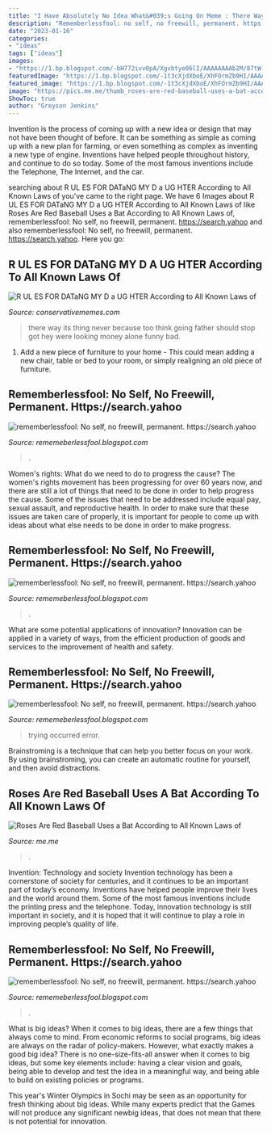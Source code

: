 ```yaml
---
title: "I Have Absolutely No Idea What&#039;s Going On Meme : There Way Its Thing Never Because Too Think Going Father Should Stop Got Hey Were Looking Money Alone Funny Bad"
description: "Rememberlessfool: no self, no freewill, permanent. https://search.yahoo"
date: "2023-01-16"
categories:
- "ideas"
tags: ["ideas"]
images:
- "https://1.bp.blogspot.com/-bH772ivv0pA/Xgvbtye06lI/AAAAAAAAb2M/87tW-_zxBbQfcvUeX855_T49n-amP54vwCLcBGAsYHQ/s1600/Untitled116.png"
featuredImage: "https://1.bp.blogspot.com/-1t3cXjdXboE/XhFOrmZb9HI/AAAAAAAAb5o/iJ5HyEpTlW4oYHib7I2tLFIA-YQScDYoACLcBGAsYHQ/s1600/Untitled96.png"
featured_image: "https://1.bp.blogspot.com/-1t3cXjdXboE/XhFOrmZb9HI/AAAAAAAAb5o/iJ5HyEpTlW4oYHib7I2tLFIA-YQScDYoACLcBGAsYHQ/s1600/Untitled96.png"
image: "https://pics.me.me/thumb_roses-are-red-baseball-uses-a-bat-according-to-all-63461350.png"
ShowToc: true
author: "Greyson Jenkins"
---
```



Invention is the process of coming up with a new idea or design that may not have been thought of before. It can be something as simple as coming up with a new plan for farming, or even something as complex as inventing a new type of engine. Inventions have helped people throughout history, and continue to do so today. Some of the most famous inventions include the Telephone, The Internet, and the car.

	

		
searching about R UL ES FOR DATaNG MY D a UG HTER According to All Known Laws of you've came to the right page. We have 6 Images about R UL ES FOR DATaNG MY D a UG HTER According to All Known Laws of like Roses Are Red Baseball Uses a Bat According to All Known Laws of, rememberlessfool: No self, no freewill, permanent. https://search.yahoo and also rememberlessfool: No self, no freewill, permanent. https://search.yahoo. Here you go:
		
    
## R UL ES FOR DATaNG MY D A UG HTER According To All Known Laws Of

<img loading=lazy src="https://pics.conservativememes.com/r-ul-es-for-datang-my-d-a-ug-hter-62847595.png" onerror="this.onerror=null;this.src='https://tse3.mm.bing.net/th?id=OIP.ycZPfb_6qcBHBbDLMvT4nAHaMM&amp;pid=15.1';" alt="R UL ES FOR DATaNG MY D a UG HTER According to All Known Laws of">

_Source: conservativememes.com_

>there way its thing never because too think going father should stop got hey were looking money alone funny bad. 

	

1. Add a new piece of furniture to your home - This could mean adding a new chair, table or bed to your room, or simply realigning an old piece of furniture.

    
## Rememberlessfool: No Self, No Freewill, Permanent. Https://search.yahoo

<img loading=lazy src="https://1.bp.blogspot.com/-1t3cXjdXboE/XhFOrmZb9HI/AAAAAAAAb5o/iJ5HyEpTlW4oYHib7I2tLFIA-YQScDYoACLcBGAsYHQ/s1600/Untitled96.png" onerror="this.onerror=null;this.src='https://tse4.mm.bing.net/th?id=OIP.y5qtOJmkxPLfEEBIlhuerAHaEK&amp;pid=15.1';" alt="rememberlessfool: No self, no freewill, permanent. https://search.yahoo">

_Source: rememeberlessfool.blogspot.com_

>. 

	

Women's rights: What do we need to do to progress the cause?
The women's rights movement has been progressing for over 60 years now, and there are still a lot of things that need to be done in order to help progress the cause. Some of the issues that need to be addressed include equal pay, sexual assault, and reproductive health. In order to make sure that these issues are taken care of properly, it is important for people to come up with ideas about what else needs to be done in order to make progress.

    
## Rememberlessfool: No Self, No Freewill, Permanent. Https://search.yahoo

<img loading=lazy src="https://1.bp.blogspot.com/-E-SRC0shoHk/XijJ3Y66Y7I/AAAAAAAAcLU/880d-TZMT5YW7AzHMqf3sbYq9a6Aox4lgCLcBGAsYHQ/w1200-h630-p-k-no-nu/Untitled236.png" onerror="this.onerror=null;this.src='https://tse3.mm.bing.net/th?id=OIP.ia9Ra0VphDnMP8b3OSzZ1QHaD4&amp;pid=15.1';" alt="rememberlessfool: No self, no freewill, permanent. https://search.yahoo">

_Source: rememeberlessfool.blogspot.com_

>. 

	

What are some potential applications of innovation?
Innovation can be applied in a variety of ways, from the efficient production of goods and services to the improvement of health and safety.

    
## Rememberlessfool: No Self, No Freewill, Permanent. Https://search.yahoo

<img loading=lazy src="https://1.bp.blogspot.com/-0KInBNFcqEc/XlG4uG9PKKI/AAAAAAAAddQ/ZcrssRt_KMMbAL1nEMQo8dac95xqbCSJwCLcBGAsYHQ/s1600/Untitled735.png" onerror="this.onerror=null;this.src='https://tse3.mm.bing.net/th?id=OIP.Ph9AQtmZvGq4KDwi37MK-AHaEK&amp;pid=15.1';" alt="rememberlessfool: No self, no freewill, permanent. https://search.yahoo">

_Source: rememeberlessfool.blogspot.com_

>trying occurred error. 

	

Brainstroming is a technique that can help you better focus on your work. By using brainstroming, you can create an automatic routine for yourself, and then avoid distractions.

    
## Roses Are Red Baseball Uses A Bat According To All Known Laws Of

<img loading=lazy src="https://pics.me.me/thumb_roses-are-red-baseball-uses-a-bat-according-to-all-63461350.png" onerror="this.onerror=null;this.src='https://tse2.mm.bing.net/th?id=OIP.uiHF63zW1q0CNCXopsLe5AAAAA&amp;pid=15.1';" alt="Roses Are Red Baseball Uses a Bat According to All Known Laws of">

_Source: me.me_

>. 

	

Invention: Technology and society
Invention technology has been a cornerstone of society for centuries, and it continues to be an important part of today’s economy. Inventions have helped people improve their lives and the world around them. Some of the most famous inventions include the printing press and the telephone. Today, innovation technology is still important in society, and it is hoped that it will continue to play a role in improving people’s quality of life.

    
## Rememberlessfool: No Self, No Freewill, Permanent. Https://search.yahoo

<img loading=lazy src="https://1.bp.blogspot.com/-bH772ivv0pA/Xgvbtye06lI/AAAAAAAAb2M/87tW-_zxBbQfcvUeX855_T49n-amP54vwCLcBGAsYHQ/s1600/Untitled116.png" onerror="this.onerror=null;this.src='https://tse2.mm.bing.net/th?id=OIP.hiNuQnTZf26VtYqsYZTfWAHaEK&amp;pid=15.1';" alt="rememberlessfool: No self, no freewill, permanent. https://search.yahoo">

_Source: rememeberlessfool.blogspot.com_

>. 

	

What is big ideas?
When it comes to big ideas, there are a few things that always come to mind. From economic reforms to social programs, big ideas are always on the radar of policy-makers. However, what exactly makes a good big idea?
There is no one-size-fits-all answer when it comes to big ideas, but some key elements include: having a clear vision and goals, being able to develop and test the idea in a meaningful way, and being able to build on existing policies or programs.

This year's Winter Olympics in Sochi may be seen as an opportunity for fresh thinking about big ideas. While many experts predict that the Games will not produce any significant newbig ideas, that does not mean that there is not potential for innovation.

